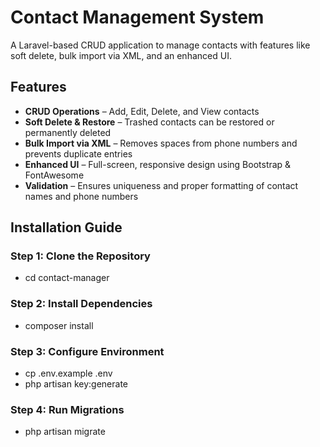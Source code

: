 # Contact Management System

A Laravel-based CRUD application to manage contacts with features like soft delete, bulk import via XML, and an enhanced UI.

## Features

- **CRUD Operations** – Add, Edit, Delete, and View contacts
- **Soft Delete & Restore** – Trashed contacts can be restored or permanently deleted
- **Bulk Import via XML** – Removes spaces from phone numbers and prevents duplicate entries
- **Enhanced UI** – Full-screen, responsive design using Bootstrap & FontAwesome
- **Validation** – Ensures uniqueness and proper formatting of contact names and phone numbers

## Installation Guide

### Step 1: Clone the Repository
- cd contact-manager

### Step 2: Install Dependencies
- composer install

### Step 3: Configure Environment
- cp .env.example .env
- php artisan key:generate

### Step 4: Run Migrations
- php artisan migrate
